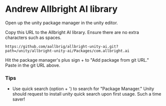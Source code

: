# Andrew Allbright AI library

Open up the unity package manager in the unity editor.

Copy this URL to the Allbright AI library. Ensure there are no extra characters such as spaces.
```
https://github.com/aallbrig/allbright-unity-ai.git?path=/unity/allbright-unity-ai/Packages/com.allbright.ai
```

Hit the package manager's plus sign + to "Add package from git URL." Paste in the git URL above.

### Tips
- Use quick search (option + ') to search for "Package Manager." Unity should request to install unity quick search upon first usage. Such a time saver!
